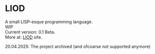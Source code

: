 # LIOD
A small LISP-esque programming language. <br>
WIP <br>
Current version: 0.1 Beta. <br>
More at: <a href="https://lunaryss.gamejolt.io/LIOD/index.html">LIOD</a> site.

20.04.2025: The project archived (and ofcoarse not supported anymore)
